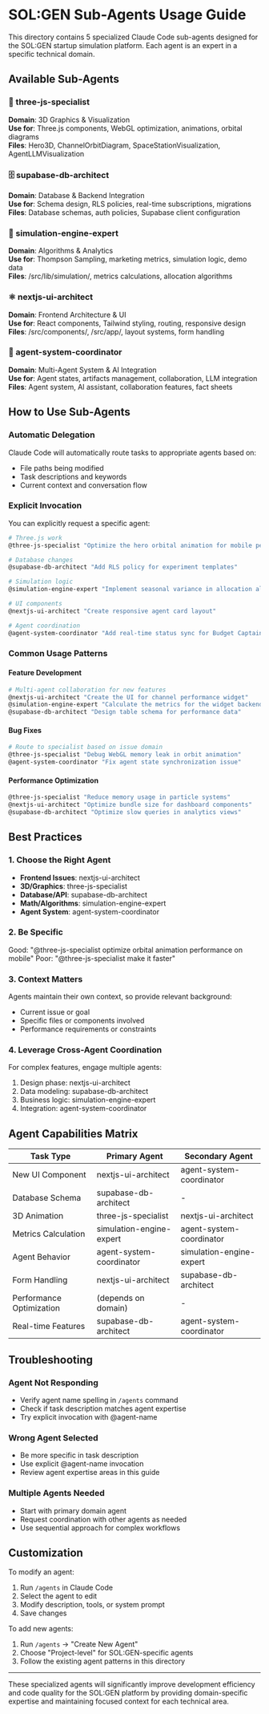 # SOL:GEN Sub-Agents Usage Guide

This directory contains 5 specialized Claude Code sub-agents designed for the SOL:GEN startup simulation platform. Each agent is an expert in a specific technical domain.

## Available Sub-Agents

### 🌟 three-js-specialist
**Domain**: 3D Graphics & Visualization  
**Use for**: Three.js components, WebGL optimization, animations, orbital diagrams  
**Files**: Hero3D, ChannelOrbitDiagram, SpaceStationVisualization, AgentLLMVisualization

### 🗄️ supabase-db-architect  
**Domain**: Database & Backend Integration  
**Use for**: Schema design, RLS policies, real-time subscriptions, migrations  
**Files**: Database schemas, auth policies, Supabase client configuration

### 🧮 simulation-engine-expert
**Domain**: Algorithms & Analytics  
**Use for**: Thompson Sampling, marketing metrics, simulation logic, demo data  
**Files**: /src/lib/simulation/, metrics calculations, allocation algorithms

### ⚛️ nextjs-ui-architect
**Domain**: Frontend Architecture & UI  
**Use for**: React components, Tailwind styling, routing, responsive design  
**Files**: /src/components/, /src/app/, layout systems, form handling

### 🤖 agent-system-coordinator
**Domain**: Multi-Agent System & AI Integration  
**Use for**: Agent states, artifacts management, collaboration, LLM integration  
**Files**: Agent system, AI assistant, collaboration features, fact sheets

## How to Use Sub-Agents

### Automatic Delegation
Claude Code will automatically route tasks to appropriate agents based on:
- File paths being modified
- Task descriptions and keywords
- Current context and conversation flow

### Explicit Invocation
You can explicitly request a specific agent:

```bash
# Three.js work
@three-js-specialist "Optimize the hero orbital animation for mobile performance"

# Database changes  
@supabase-db-architect "Add RLS policy for experiment templates"

# Simulation logic
@simulation-engine-expert "Implement seasonal variance in allocation algorithm"

# UI components
@nextjs-ui-architect "Create responsive agent card layout"

# Agent coordination
@agent-system-coordinator "Add real-time status sync for Budget Captain"
```

### Common Usage Patterns

#### Feature Development
```bash
# Multi-agent collaboration for new features
@nextjs-ui-architect "Create the UI for channel performance widget"
@simulation-engine-expert "Calculate the metrics for the widget backend"
@supabase-db-architect "Design table schema for performance data"
```

#### Bug Fixes
```bash
# Route to specialist based on issue domain
@three-js-specialist "Debug WebGL memory leak in orbit animation"
@agent-system-coordinator "Fix agent state synchronization issue"
```

#### Performance Optimization
```bash
@three-js-specialist "Reduce memory usage in particle systems"
@nextjs-ui-architect "Optimize bundle size for dashboard components"
@supabase-db-architect "Optimize slow queries in analytics views"
```

## Best Practices

### 1. Choose the Right Agent
- **Frontend Issues**: nextjs-ui-architect
- **3D/Graphics**: three-js-specialist  
- **Database/API**: supabase-db-architect
- **Math/Algorithms**: simulation-engine-expert
- **Agent System**: agent-system-coordinator

### 2. Be Specific
Good: "@three-js-specialist optimize orbital animation performance on mobile"
Poor: "@three-js-specialist make it faster"

### 3. Context Matters
Agents maintain their own context, so provide relevant background:
- Current issue or goal
- Specific files or components involved
- Performance requirements or constraints

### 4. Leverage Cross-Agent Coordination
For complex features, engage multiple agents:
1. Design phase: nextjs-ui-architect
2. Data modeling: supabase-db-architect  
3. Business logic: simulation-engine-expert
4. Integration: agent-system-coordinator

## Agent Capabilities Matrix

| Task Type | Primary Agent | Secondary Agent |
|-----------|---------------|-----------------|
| New UI Component | nextjs-ui-architect | agent-system-coordinator |
| Database Schema | supabase-db-architect | - |
| 3D Animation | three-js-specialist | nextjs-ui-architect |
| Metrics Calculation | simulation-engine-expert | agent-system-coordinator |
| Agent Behavior | agent-system-coordinator | simulation-engine-expert |
| Form Handling | nextjs-ui-architect | supabase-db-architect |
| Performance Optimization | (depends on domain) | - |
| Real-time Features | supabase-db-architect | agent-system-coordinator |

## Troubleshooting

### Agent Not Responding
- Verify agent name spelling in `/agents` command
- Check if task description matches agent expertise
- Try explicit invocation with @agent-name

### Wrong Agent Selected  
- Be more specific in task description
- Use explicit @agent-name invocation
- Review agent expertise areas in this guide

### Multiple Agents Needed
- Start with primary domain agent
- Request coordination with other agents as needed
- Use sequential approach for complex workflows

## Customization

To modify an agent:
1. Run `/agents` in Claude Code
2. Select the agent to edit
3. Modify description, tools, or system prompt
4. Save changes

To add new agents:
1. Run `/agents` → "Create New Agent"
2. Choose "Project-level" for SOL:GEN-specific agents
3. Follow the existing agent patterns in this directory

---

These specialized agents will significantly improve development efficiency and code quality for the SOL:GEN platform by providing domain-specific expertise and maintaining focused context for each technical area.
